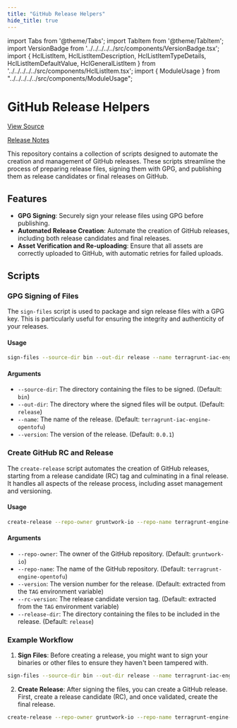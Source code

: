 ```yaml
---
title: "GitHub Release Helpers"
hide_title: true
---
```


import Tabs from '@theme/Tabs';
import TabItem from '@theme/TabItem';
import VersionBadge from '../../../../../src/components/VersionBadge.tsx';
import { HclListItem, HclListItemDescription, HclListItemTypeDetails, HclListItemDefaultValue, HclGeneralListItem } from '../../../../../src/components/HclListItem.tsx';
import { ModuleUsage } from "../../../../../src/components/ModuleUsage";

<VersionBadge repoTitle="CI Modules" version="0.59.0" lastModifiedVersion="0.58.1"/>

# GitHub Release Helpers

<a href="https://github.com/gruntwork-io/terraform-aws-ci/tree/v0.59.0/modules/github-release-helpers" className="link-button" title="View the source code for this module in GitHub.">View Source</a>

<a href="https://github.com/gruntwork-io/terraform-aws-ci/releases/tag/v0.58.1" className="link-button" title="Release notes for only versions which impacted this module.">Release Notes</a>

This repository contains a collection of scripts designed to automate the creation and management of GitHub releases.
These scripts streamline the process of preparing release files, signing them with GPG, and publishing them as release
candidates or final releases on GitHub.

## Features

*   **GPG Signing**: Securely sign your release files using GPG before publishing.
*   **Automated Release Creation**: Automate the creation of GitHub releases, including both release candidates and final releases.
*   **Asset Verification and Re-uploading**: Ensure that all assets are correctly uploaded to GitHub, with automatic retries for failed uploads.

## Scripts

### GPG Signing of Files

The `sign-files` script is used to package and sign release files with a GPG key. This is particularly useful for
ensuring the integrity and authenticity of your releases.

#### Usage

```bash
sign-files --source-dir bin --out-dir release --name terragrunt-iac-engine-opentofu --version 0.0.1
```

#### Arguments

*   `--source-dir`: The directory containing the files to be signed. (Default: `bin`)
*   `--out-dir`: The directory where the signed files will be output. (Default: `release`)
*   `--name`: The name of the release. (Default: `terragrunt-iac-engine-opentofu`)
*   `--version`: The version of the release. (Default: `0.0.1`)

### Create GitHub RC and Release

The `create-release` script automates the creation of GitHub releases, starting from a release candidate (RC) tag and
culminating in a final release. It handles all aspects of the release process, including asset management and versioning.

#### Usage

```bash
create-release --repo-owner gruntwork-io --repo-name terragrunt-engine-opentofu --version 1.0.0 --rc-version 1.0.0-rc1 --release-dir release
```

#### Arguments

*   `--repo-owner`: The owner of the GitHub repository. (Default: `gruntwork-io`)
*   `--repo-name`: The name of the GitHub repository. (Default: `terragrunt-engine-opentofu`)
*   `--version`: The version number for the release. (Default: extracted from the `TAG` environment variable)
*   `--rc-version`: The release candidate version tag. (Default: extracted from the `TAG` environment variable)
*   `--release-dir`: The directory containing the files to be included in the release. (Default: `release`)

### Example Workflow

1.  **Sign Files**: Before creating a release, you might want to sign your binaries or other files to ensure they haven't been tampered with.

```bash
sign-files --source-dir bin --out-dir release --name terragrunt-iac-engine-opentofu --version 0.0.1
```

2.  **Create Release**: After signing the files, you can create a GitHub release. First, create a release candidate (RC), and once validated, create the final release.

```bash
create-release --repo-owner gruntwork-io --repo-name terragrunt-engine-opentofu --rc-version 1.0.0-rc1 --version 1.0.0 --release-dir release
```


<!-- ##DOCS-SOURCER-START
{
  "originalSources": [
    "https://github.com/gruntwork-io/terraform-aws-ci/tree/v0.59.0/modules/github-release-helpers/readme.md",
    "https://github.com/gruntwork-io/terraform-aws-ci/tree/v0.59.0/modules/github-release-helpers/variables.tf",
    "https://github.com/gruntwork-io/terraform-aws-ci/tree/v0.59.0/modules/github-release-helpers/outputs.tf"
  ],
  "sourcePlugin": "module-catalog-api",
  "hash": "7521c2ac17d33b11b9ee67adff47db70"
}
##DOCS-SOURCER-END -->
